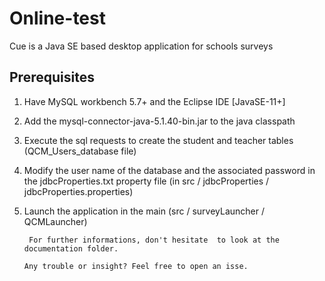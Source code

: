 # Online-test
Cue is a Java SE based desktop  application for schools  surveys
 
## Prerequisites 


1. Have MySQL workbench 5.7+ and the Eclipse IDE [JavaSE-11+]
2. Add the mysql-connector-java-5.1.40-bin.jar to the java classpath
3. Execute the sql requests to create the student and teacher tables (QCM_Users_database file)
4. Modify the user name of the database and the associated password
 in the jdbcProperties.txt property file (in src / jdbcProperties / jdbcProperties.properties)
5. Launch the application in the main (src / surveyLauncher / QCMLauncher)

     
     
        For further informations, don't hesitate  to look at the documentation folder.

       Any trouble or insight? Feel free to open an isse.
